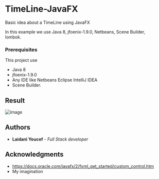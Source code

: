 # TimeLine-JavaFX
Basic idea about a TimeLine using JavaFX

In this example we use Java 8, jfoenix-1.9.0, Netbeans, Scene Builder, lombok.

### Prerequisites

This project use 
  - Java 8
  - jfoenix-1.9.0
  - Any IDE like Netbeans Eclipse IntelliJ IDEA 
  - Scene Builder.
  
## Result

![image](https://user-images.githubusercontent.com/13830834/36329703-379ea7c8-1367-11e8-84d4-fdae22fe4c62.png)

## Authors

* **Laidani Youcef** - *Full Stack developer*


## Acknowledgments

* https://docs.oracle.com/javafx/2/fxml_get_started/custom_control.htm
* My imagination
